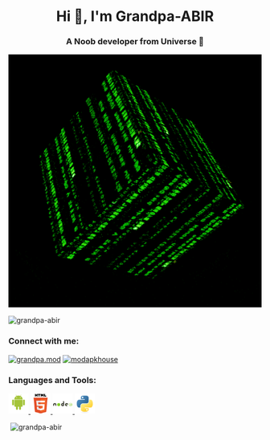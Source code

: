 <h1 align="center">Hi 👋, I'm Grandpa-ABIR</h1>
<h3 align="center">A Noob developer from Universe 🙁</h3>
<p align="center"> <img src="https://raw.githubusercontent.com/Grandpa-abir/Grandpa-abir/main/hacker-gif-1.gif"> </p>
<p align="left"> <img src="https://komarev.com/ghpvc/?username=grandpa-abir&label=Profile%20views&color=0e75b6&style=flat" alt="grandpa-abir" /> </p>

<h3 align="left">Connect with me:</h3>
<p align="left">
<a href="https://fb.com/grandpa.mod" target="blank"><img align="center" src="https://raw.githubusercontent.com/rahuldkjain/github-profile-readme-generator/master/src/images/icons/Social/facebook.svg" alt="grandpa.mod" height="30" width="40" /></a>
<a href="https://www.youtube.com/c/modapkhouse" target="blank"><img align="center" src="https://raw.githubusercontent.com/rahuldkjain/github-profile-readme-generator/master/src/images/icons/Social/youtube.svg" alt="modapkhouse" height="30" width="40" /></a>
</p>

<h3 align="left">Languages and Tools:</h3>
<p align="left"> <a href="https://developer.android.com" target="_blank" rel="noreferrer"> <img src="https://raw.githubusercontent.com/devicons/devicon/master/icons/android/android-original-wordmark.svg" alt="android" width="40" height="40"/> </a> <a href="https://www.w3.org/html/" target="_blank" rel="noreferrer"> <img src="https://raw.githubusercontent.com/devicons/devicon/master/icons/html5/html5-original-wordmark.svg" alt="html5" width="40" height="40"/> </a> <a href="https://nodejs.org" target="_blank" rel="noreferrer"> <img src="https://raw.githubusercontent.com/devicons/devicon/master/icons/nodejs/nodejs-original-wordmark.svg" alt="nodejs" width="40" height="40"/> </a> <a href="https://www.python.org" target="_blank" rel="noreferrer"> <img src="https://raw.githubusercontent.com/devicons/devicon/master/icons/python/python-original.svg" alt="python" width="40" height="40"/> </a> </p>

<p>&nbsp;<img align="center" src="https://github-readme-stats.vercel.app/api?username=grandpa-abir&show_icons=true&locale=en" alt="grandpa-abir" /></p>
